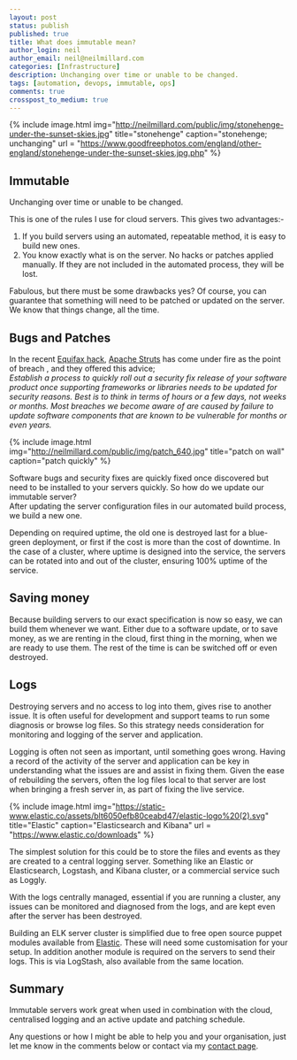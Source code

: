 ```yaml
---
layout: post
status: publish
published: true
title: What does immutable mean?
author_login: neil
author_email: neil@neilmillard.com
categories: [Infrastructure]
description: Unchanging over time or unable to be changed.
tags: [automation, devops, immutable, ops]
comments: true
crosspost_to_medium: true
---
```

{% include image.html
      img="http://neilmillard.com/public/img/stonehenge-under-the-sunset-skies.jpg"
      title="stonehenge"
      caption="stonehenge; unchanging"
      url = "https://www.goodfreephotos.com/england/other-england/stonehenge-under-the-sunset-skies.jpg.php" %}
      
Immutable
-
Unchanging over time or unable to be changed.

This is one of the rules I use for cloud servers. This gives two advantages:-
1. If you build servers using an automated, repeatable method, it is easy to build new ones.
2. You know exactly what is on the server. No hacks or patches applied manually. If they are not included in the automated process, they will be lost.

Fabulous, but there must be some drawbacks yes? 
Of course, you can guarantee that something will need to be patched or updated on the server. 
We know that things change, all the time.   

Bugs and Patches
-
In the recent [Equifax hack](https://www.nytimes.com/2017/09/07/business/equifax-cyberattack.html), [Apache Struts](https://blogs.apache.org/foundation/entry/apache-struts-statement-on-equifax) has come under fire as the point of breach , and they offered this advice;  
*Establish a process to quickly roll out a security fix release of your software product once supporting frameworks or libraries needs to be updated for security reasons. Best is to think in terms of hours or a few days, not weeks or months. Most breaches we become aware of are caused by failure to update software components that are known to be vulnerable for months or even years.*

{% include image.html
      img="http://neilmillard.com/public/img/patch_640.jpg"
      title="patch on wall"
      caption="patch quickly" %}

Software bugs and security fixes are quickly fixed once discovered but need to be installed to your servers quickly.
So how do we update our immutable server?  
After updating the server configuration files in our automated build process, we build a new one.
 
Depending on required uptime, the old one is destroyed last for a blue-green deployment, or first if the cost is more than the cost of downtime. In the case of a cluster, where uptime is designed into the service, the servers can be rotated into and out of the cluster, ensuring 100% uptime of the service.

Saving money
-
Because building servers to our exact specification is now so easy, we can build them whenever we want. 
Either due to a software update, or to save money, as we are renting in the cloud, first thing in the morning, when we are ready to use them. 
The rest of the time is can be switched off or even destroyed.

Logs
-
Destroying servers and no access to log into them, gives rise to another issue. 
It is often useful for development and support teams to run some diagnosis or browse log files. 
So this strategy needs consideration for monitoring and logging of the server and application.

Logging is often not seen as important, until something goes wrong. 
Having a record of the activity of the server and application can be key in understanding what the issues are and assist in fixing them. 
Given the ease of rebuilding the servers, often the log files local to that server are lost when bringing a fresh server in, as part of fixing the live service.

{% include image.html
      img="https://static-www.elastic.co/assets/blt6050efb80ceabd47/elastic-logo%20(2).svg"
      title="Elastic"
      caption="Elasticsearch and Kibana"
      url = "https://www.elastic.co/downloads" %}

The simplest solution for this could be to store the files and events as they are created to a central logging server. 
Something like an Elastic or Elasticsearch, Logstash, and Kibana cluster, or a commercial service such as Loggly.

With the logs centrally managed, essential if you are running a cluster, any issues can be monitored and diagnosed from the logs, and are kept even after the server has been destroyed.

Building an ELK server cluster is simplified due to free open source puppet modules available from [Elastic](https://forge.puppet.com/elastic). These will need some customisation for your setup. In addition another module is required on the servers to send their logs. This is via LogStash, also available from the same location.

Summary
-
Immutable servers work great when used in combination with the cloud, centralised logging and an active update and patching schedule.

Any questions or how I might be able to help you and your organisation, just let me know in the comments below or contact via my [contact page](http://www.neilmillard.com/contact).
